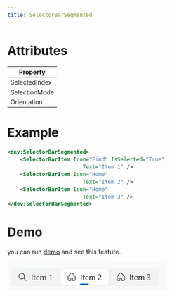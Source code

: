 ```yaml
---
title: SelectorBarSegmented
---
```



# Attributes
|Property|
|-|
|SelectedIndex|
|SelectionMode|
|Orientation|

# Example

```xml
<dev:SelectorBarSegmented>
    <SelectorBarItem Icon="Find" IsSelected="True"
                        Text="Item 1" />
    <SelectorBarItem Icon="Home"
                        Text="Item 2" />
    <SelectorBarItem Icon="Home"
                        Text="Item 3" />
</dev:SelectorBarSegmented>
```


# Demo
you can run [demo](https://github.com/Ghost1372/DevWinUI) and see this feature.

![DevWinUI](https://raw.githubusercontent.com/ghost1372/DevWinUI-Resources/refs/heads/main/DevWinUI-Docs/SelectorBarSegmented.png)